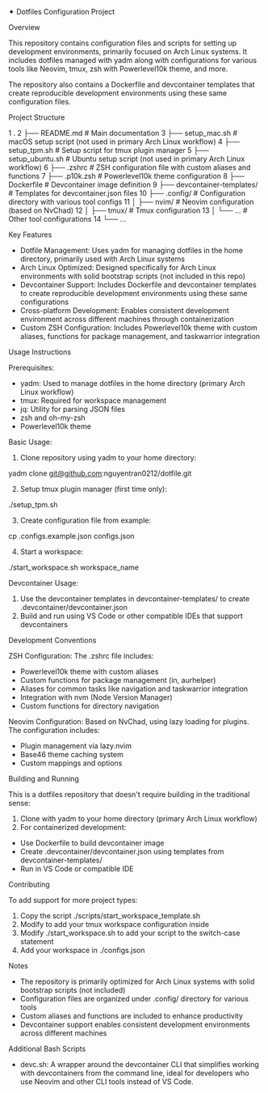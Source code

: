 ✦ Dotfiles Configuration Project

Overview

This repository contains configuration files and scripts for setting up development environments, primarily focused on Arch Linux systems. It includes dotfiles managed with yadm along
with configurations for various tools like Neovim, tmux, zsh with Powerlevel10k theme, and more.

The repository also contains a Dockerfile and devcontainer templates that create reproducible development environments using these same configuration files.

Project Structure

1 .
2 ├── README.md          # Main documentation
3 ├── setup_mac.sh       # macOS setup script (not used in primary Arch Linux workflow)
4 ├── setup_tpm.sh       # Setup script for tmux plugin manager
5 ├── setup_ubuntu.sh    # Ubuntu setup script (not used in primary Arch Linux workflow)
6 ├── .zshrc             # ZSH configuration file with custom aliases and functions
7 ├── .p10k.zsh          # Powerlevel10k theme configuration
8 ├── Dockerfile         # Devcontainer image definition
9 ├── devcontainer-templates/  # Templates for devcontainer.json files
10 ├── .config/           # Configuration directory with various tool configs
11 │   ├── nvim/          # Neovim configuration (based on NvChad)
12 │   ├── tmux/          # Tmux configuration
13 │   └── ...             # Other tool configurations
14 └── ...

Key Features

- Dotfile Management: Uses yadm for managing dotfiles in the home directory, primarily used with Arch Linux systems
- Arch Linux Optimized: Designed specifically for Arch Linux environments with solid bootstrap scripts (not included in this repo)
- Devcontainer Support: Includes Dockerfile and devcontainer templates to create reproducible development environments using these same configurations
- Cross-platform Development: Enables consistent development environment across different machines through containerization
- Custom ZSH Configuration: Includes Powerlevel10k theme with custom aliases, functions for package management, and taskwarrior integration

Usage Instructions

Prerequisites:
- yadm: Used to manage dotfiles in the home directory (primary Arch Linux workflow)
- tmux: Required for workspace management
- jq: Utility for parsing JSON files
- zsh and oh-my-zsh
- Powerlevel10k theme

Basic Usage:

1. Clone repository using yadm to your home directory:
 
yadm clone git@github.com:nguyentran0212/dotfile.git

2. Setup tmux plugin manager (first time only):

./setup_tpm.sh

3. Create configuration file from example:

cp .configs.example.json configs.json

4. Start a workspace:

./start_workspace.sh workspace_name

Devcontainer Usage:

1. Use the devcontainer templates in devcontainer-templates/ to create .devcontainer/devcontainer.json
2. Build and run using VS Code or other compatible IDEs that support devcontainers

Development Conventions

ZSH Configuration:
The .zshrc file includes:
- Powerlevel10k theme with custom aliases
- Custom functions for package management (in, aurhelper)
- Aliases for common tasks like navigation and taskwarrior integration
- Integration with nvm (Node Version Manager)
- Custom functions for directory navigation

Neovim Configuration:
Based on NvChad, using lazy loading for plugins. The configuration includes:
- Plugin management via lazy.nvim
- Base46 theme caching system
- Custom mappings and options

Building and Running

This is a dotfiles repository that doesn't require building in the traditional sense:

1. Clone with yadm to your home directory (primary Arch Linux workflow)
2. For containerized development:
  - Use Dockerfile to build devcontainer image
  - Create .devcontainer/devcontainer.json using templates from devcontainer-templates/
  - Run in VS Code or compatible IDE

Contributing

To add support for more project types:

1. Copy the script ./scripts/start_workspace_template.sh
2. Modify to add your tmux workspace configuration inside
3. Modify ./start_workspace.sh to add your script to the switch-case statement
4. Add your workspace in ./configs.json

Notes

- The repository is primarily optimized for Arch Linux systems with solid bootstrap scripts (not included)
- Configuration files are organized under .config/ directory for various tools
- Custom aliases and functions are included to enhance productivity
- Devcontainer support enables consistent development environments across different machines

Additional Bash Scripts

- devc.sh: A wrapper around the devcontainer CLI that simplifies working with devcontainers from the command line, ideal for developers who use Neovim and other CLI tools instead of VS Code.